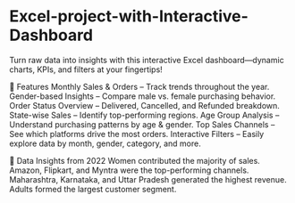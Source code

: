 # Excel-project-with-Interactive-Dashboard
Turn raw data into insights with this interactive Excel dashboard—dynamic charts, KPIs, and filters at your fingertips!


🚀 Features
Monthly Sales & Orders – Track trends throughout the year.
Gender-based Insights – Compare male vs. female purchasing behavior.
Order Status Overview – Delivered, Cancelled, and Refunded breakdown.
State-wise Sales – Identify top-performing regions.
Age Group Analysis – Understand purchasing patterns by age & gender.
Top Sales Channels – See which platforms drive the most orders.
Interactive Filters – Easily explore data by month, gender, category, and more.

📂 Data Insights from 2022
Women contributed the majority of sales.
Amazon, Flipkart, and Myntra were the top-performing channels.
Maharashtra, Karnataka, and Uttar Pradesh generated the highest revenue.
Adults formed the largest customer segment.
